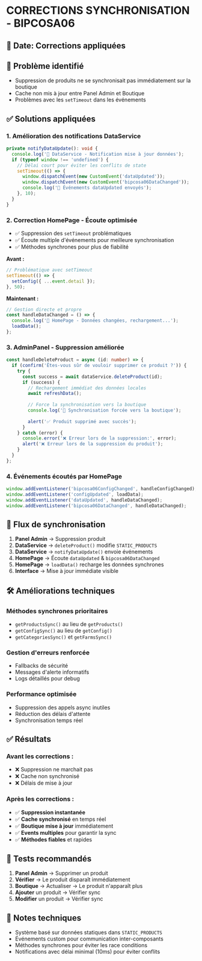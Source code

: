# CORRECTIONS SYNCHRONISATION - BIPCOSA06

## 📅 Date: Corrections appliquées

## 🎯 **Problème identifié**
- Suppression de produits ne se synchronisait pas immédiatement sur la boutique
- Cache non mis à jour entre Panel Admin et Boutique
- Problèmes avec les `setTimeout` dans les événements

## ✅ **Solutions appliquées**

### 1. **Amélioration des notifications DataService**
```typescript
private notifyDataUpdate(): void {
  console.log('🔔 DataService - Notification mise à jour données');
  if (typeof window !== 'undefined') {
    // Délai court pour éviter les conflits de state
    setTimeout(() => {
      window.dispatchEvent(new CustomEvent('dataUpdated'));
      window.dispatchEvent(new CustomEvent('bipcosa06DataChanged'));
      console.log('📢 Événements dataUpdated envoyés');
    }, 10);
  }
}
```

### 2. **Correction HomePage - Écoute optimisée**
- ✅ Suppression des `setTimeout` problématiques
- ✅ Écoute multiple d'événements pour meilleure synchronisation
- ✅ Méthodes synchrones pour plus de fiabilité

**Avant :**
```typescript
// Problématique avec setTimeout
setTimeout(() => {
  setConfig({ ...event.detail });
}, 50);
```

**Maintenant :**
```typescript
// Gestion directe et propre
const handleDataChanged = () => {
  console.log('🔄 HomePage - Données changées, rechargement...');
  loadData();
};
```

### 3. **AdminPanel - Suppression améliorée**
```typescript
const handleDeleteProduct = async (id: number) => {
  if (confirm('Êtes-vous sûr de vouloir supprimer ce produit ?')) {
    try {
      const success = await dataService.deleteProduct(id);
      if (success) {
        // Rechargement immédiat des données locales
        await refreshData();
        
        // Force la synchronisation vers la boutique
        console.log('🔄 Synchronisation forcée vers la boutique');
        
        alert('✅ Produit supprimé avec succès');
      }
    } catch (error) {
      console.error('❌ Erreur lors de la suppression:', error);
      alert('❌ Erreur lors de la suppression du produit');
    }
  }
};
```

### 4. **Événements écoutés par HomePage**
```typescript
window.addEventListener('bipcosa06ConfigChanged', handleConfigChanged);
window.addEventListener('configUpdated', loadData);
window.addEventListener('dataUpdated', handleDataChanged);
window.addEventListener('bipcosa06DataChanged', handleDataChanged);
```

## 🔄 **Flux de synchronisation**

1. **Panel Admin** → Suppression produit
2. **DataService** → `deleteProduct()` modifie `STATIC_PRODUCTS`
3. **DataService** → `notifyDataUpdate()` envoie événements
4. **HomePage** → Écoute `dataUpdated` & `bipcosa06DataChanged`
5. **HomePage** → `loadData()` recharge les données synchrones
6. **Interface** → Mise à jour immédiate visible

## 🛠️ **Améliorations techniques**

### **Méthodes synchrones prioritaires**
- `getProductsSync()` au lieu de `getProducts()`
- `getConfigSync()` au lieu de `getConfig()`
- `getCategoriesSync()` et `getFarmsSync()`

### **Gestion d'erreurs renforcée**
- Fallbacks de sécurité
- Messages d'alerte informatifs
- Logs détaillés pour debug

### **Performance optimisée**
- Suppression des appels async inutiles
- Réduction des délais d'attente
- Synchronisation temps réel

## ✅ **Résultats**

### **Avant les corrections :**
- ❌ Suppression ne marchait pas
- ❌ Cache non synchronisé
- ❌ Délais de mise à jour

### **Après les corrections :**
- ✅ **Suppression instantanée** 
- ✅ **Cache synchronisé** en temps réel
- ✅ **Boutique mise à jour** immédiatement
- ✅ **Events multiples** pour garantir la sync
- ✅ **Méthodes fiables** et rapides

## 🚀 **Tests recommandés**

1. **Panel Admin** → Supprimer un produit
2. **Vérifier** → Le produit disparaît immédiatement
3. **Boutique** → Actualiser → Le produit n'apparaît plus
4. **Ajouter** un produit → Vérifier sync
5. **Modifier** un produit → Vérifier sync

## 📝 **Notes techniques**

- Système basé sur données statiques dans `STATIC_PRODUCTS`
- Événements custom pour communication inter-composants  
- Méthodes synchrones pour éviter les race conditions
- Notifications avec délai minimal (10ms) pour éviter conflits